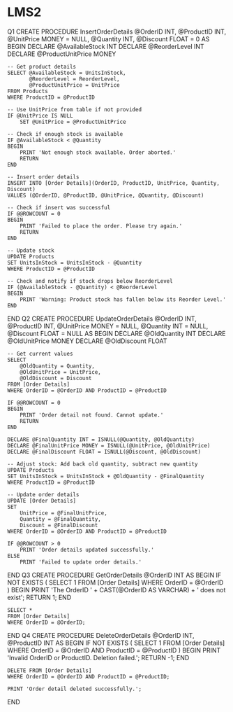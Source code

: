 # LMS2
Q1
CREATE PROCEDURE InsertOrderDetails 
    @OrderID INT,
    @ProductID INT,
    @UnitPrice MONEY = NULL,
    @Quantity INT,
    @Discount FLOAT = 0
AS
BEGIN
    DECLARE @AvailableStock INT
    DECLARE @ReorderLevel INT
    DECLARE @ProductUnitPrice MONEY

    -- Get product details
    SELECT @AvailableStock = UnitsInStock,
           @ReorderLevel = ReorderLevel,
           @ProductUnitPrice = UnitPrice
    FROM Products
    WHERE ProductID = @ProductID

    -- Use UnitPrice from table if not provided
    IF @UnitPrice IS NULL
        SET @UnitPrice = @ProductUnitPrice

    -- Check if enough stock is available
    IF @AvailableStock < @Quantity
    BEGIN
        PRINT 'Not enough stock available. Order aborted.'
        RETURN
    END

    -- Insert order details
    INSERT INTO [Order Details](OrderID, ProductID, UnitPrice, Quantity, Discount)
    VALUES (@OrderID, @ProductID, @UnitPrice, @Quantity, @Discount)

    -- Check if insert was successful
    IF @@ROWCOUNT = 0
    BEGIN
        PRINT 'Failed to place the order. Please try again.'
        RETURN
    END

    -- Update stock
    UPDATE Products
    SET UnitsInStock = UnitsInStock - @Quantity
    WHERE ProductID = @ProductID

    -- Check and notify if stock drops below ReorderLevel
    IF (@AvailableStock - @Quantity) < @ReorderLevel
    BEGIN
        PRINT 'Warning: Product stock has fallen below its Reorder Level.'
    END
END
Q2
CREATE PROCEDURE UpdateOrderDetails
    @OrderID INT,
    @ProductID INT,
    @UnitPrice MONEY = NULL,
    @Quantity INT = NULL,
    @Discount FLOAT = NULL
AS
BEGIN
    DECLARE @OldQuantity INT
    DECLARE @OldUnitPrice MONEY
    DECLARE @OldDiscount FLOAT

    -- Get current values
    SELECT 
        @OldQuantity = Quantity,
        @OldUnitPrice = UnitPrice,
        @OldDiscount = Discount
    FROM [Order Details]
    WHERE OrderID = @OrderID AND ProductID = @ProductID

    IF @@ROWCOUNT = 0
    BEGIN
        PRINT 'Order detail not found. Cannot update.'
        RETURN
    END

    DECLARE @FinalQuantity INT = ISNULL(@Quantity, @OldQuantity)
    DECLARE @FinalUnitPrice MONEY = ISNULL(@UnitPrice, @OldUnitPrice)
    DECLARE @FinalDiscount FLOAT = ISNULL(@Discount, @OldDiscount)

    -- Adjust stock: Add back old quantity, subtract new quantity
    UPDATE Products
    SET UnitsInStock = UnitsInStock + @OldQuantity - @FinalQuantity
    WHERE ProductID = @ProductID

    -- Update order details
    UPDATE [Order Details]
    SET 
        UnitPrice = @FinalUnitPrice,
        Quantity = @FinalQuantity,
        Discount = @FinalDiscount
    WHERE OrderID = @OrderID AND ProductID = @ProductID

    IF @@ROWCOUNT > 0
        PRINT 'Order details updated successfully.'
    ELSE
        PRINT 'Failed to update order details.'
END
Q3
CREATE PROCEDURE GetOrderDetails
    @OrderID INT
AS
BEGIN
    IF NOT EXISTS (
        SELECT 1 FROM [Order Details] WHERE OrderID = @OrderID
    )
    BEGIN
        PRINT 'The OrderID ' + CAST(@OrderID AS VARCHAR) + ' does not exist';
        RETURN 1;
    END

    SELECT * 
    FROM [Order Details]
    WHERE OrderID = @OrderID;
END
Q4
CREATE PROCEDURE DeleteOrderDetails
    @OrderID INT,
    @ProductID INT
AS
BEGIN
    IF NOT EXISTS (
        SELECT 1 FROM [Order Details]
        WHERE OrderID = @OrderID AND ProductID = @ProductID
    )
    BEGIN
        PRINT 'Invalid OrderID or ProductID. Deletion failed.';
        RETURN -1;
    END

    DELETE FROM [Order Details]
    WHERE OrderID = @OrderID AND ProductID = @ProductID;

    PRINT 'Order detail deleted successfully.';
END

